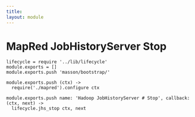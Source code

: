 ```yaml
---
title: 
layout: module
---
```


# MapRed JobHistoryServer Stop

    lifecycle = require '../lib/lifecycle'
    module.exports = []
    module.exports.push 'masson/bootstrap/'

    module.exports.push (ctx) ->
      require('./mapred').configure ctx

    module.exports.push name: 'Hadoop JobHistoryServer # Stop', callback: (ctx, next) ->
      lifecycle.jhs_stop ctx, next
